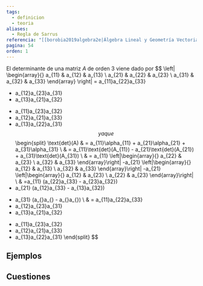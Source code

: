 ```yaml
---
tags:
  - definicion
  - teoria
aliases:
  - Regla de Sarrus
referencia: "[[borobia2019algebra2e|Álgebra Lineal y Geometría Vectorial (2a ed)]]"
pagina: 54
orden: 1
---
```

El determinante de una matriz $A$ de orden $3$ viene dado por
$$
\left|
\begin{array}{}
a_{11} & a_{12} & a_{13} \\
a_{21} & a_{22} & a_{23} \\
a_{31} & a_{32} & a_{33}
\end{array}
\right|
 = a_{11}a_{22}a_{33}
 + a_{12}a_{23}a_{31}
 + a_{13}a_{21}a_{32}
 - a_{11}a_{23}a_{32}
 - a_{12}a_{21}a_{33}
 - a_{13}a_{22}a_{31}
$$
ya que
$$
\begin{split}
\text{det}(A) & = a_{11}\alpha_{11} + a_{21}\alpha_{21} + a_{31}\alpha_{31} \\
& = a_{11}\text{det}(A_{11}) - a_{21}\text{det}(A_{21}) + a_{31}\text{det}(A_{31}) \\
& = a_{11}
\left|\begin{array}{}
a_{22} & a_{23} \\
a_{32} & a_{33}
\end{array}\right|
-a_{21}
\left|\begin{array}{}
a_{12} & a_{13} \\
a_{32} & a_{33}
\end{array}\right|
-a_{21}
\left|\begin{array}{}
a_{12} & a_{23} \\
a_{22} & a_{23}
\end{array}\right| \\
& =a_{11} (a_{22}a_{33} - a_{23}a_{32})
- a_{21} (a_{12}a_{33} - a_{13}a_{32})
+ a_{31} (a_{}a_{} - a_{}a_{}) \\
& = a_{11}a_{22}a_{33}
 + a_{12}a_{23}a_{31}
 + a_{13}a_{21}a_{32}
 - a_{11}a_{23}a_{32}
 - a_{12}a_{21}a_{33}
 - a_{13}a_{22}a_{31}
\end{split}
$$

## Ejemplos

## Cuestiones
